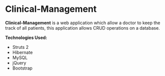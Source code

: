 # Clinical-Management

**Clinical-Management** is a web application which allow a doctor to keep the track of all patients, 
this application allows CRUD operations on a database.

**Technologies Used:**

* Struts 2
* Hibernate
* MySQL
* jQuery
* Bootstrap
